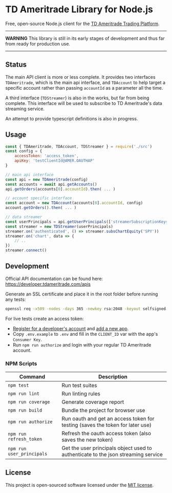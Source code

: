 # TD Ameritrade Library for Node.js

Free, open-source Node.js client for the [TD Ameritrade Trading Platform](https://www.tdameritrade.com).


---

**WARNING**
This library is still in its early stages of development and thus far from ready for production use.

---


## Status

The main API client is more or less complete. It provides two interfaces `TDAmeritrade`, which is the main api interface, and `TDAccount` to help target a specific account rather than passing `accountId` as a parameter all the time.

A third interface (`TDStreamer`) is also in the works, but far from being complete. This interface will be used to subscribe to TD Ameritrade's data streaming service.

An attempt to provide typescript definitions is also in progress.


## Usage

```js
const { TDAmeritrade, TDAccount, TDStreamer } = require('./src')
const config = {
    accessToken: 'access_token',
    apiKey: 'testClientId@AMER.OAUTHAP'
}

// main api interface
const api = new TDAmeritrade(config)
const accounts = await api.getAccounts()
api.getOrders(accounts[0].accountId).then( ... )

// account specific interface
const account = new TDAccount(accounts[0].accountId, config)
account.getOrders().then( ... )

// data streamer
const userPrincipals = api.getUserPrincipals(['streamerSubscriptionKeys', 'streamerConnectionInfo'])
const streamer = new TDStreamer(userPrincipals)
streamer.on('authenticated', () => streamer.subsChartEquity('SPY'))
streamer.on('chart', data => {
    // ..
})
streamer.connect()
```


## Development

Official API documentation can be found here: https://developer.tdameritrade.com/apis

Generate an SSL certificate and place it in the root folder before running any tests:
```sh
openssl req -x509 -nodes -days 365 -newkey rsa:2048 -keyout selfsigned.key -out selfsigned.crt -batch
```

For live tests create an access token:
- [Register for a developer's account](https://developer.tdameritrade.com/user/register) and [add a new app](https://developer.tdameritrade.com/user/me/apps/add).
- Copy `.env.example` to `.env` and fill in the `CLIENT_ID` var with the app's `Consumer Key`.
- Run `npm run authorize` and login with your regular TD Ameritrade account.


### NPM Scripts

| Command                   | Description                                                                       |
|---------------------------|-----------------------------------------------------------------------------------|
| `npm test`                | Run test suites                                                                   |
| `npm run lint`            | Run linting rules                                                                 |
| `npm run coverage`        | Generate coverage report                                                          |
| `npm run build`           | Bundle the project for browser use                                                |
| `npm run authorize`       | Run oauth and get an access token for testing (saves the token for later use)     |
| `npm run refresh_token`   | Refresh the oauth access token (also saves the new token)                         |
| `npm run user_principals` | Get the user principals object used to authenticate to the json streaming service |


## License

This project is open-sourced software licensed under the [MIT license](./LICENSE).
